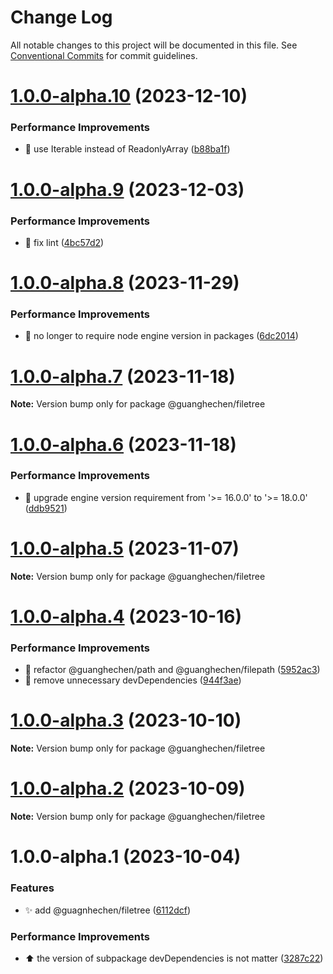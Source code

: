 # Change Log

All notable changes to this project will be documented in this file.
See [Conventional Commits](https://conventionalcommits.org) for commit guidelines.

# [1.0.0-alpha.10](https://github.com/guanghechen/sora/compare/@guanghechen/filetree@1.0.0-alpha.9...@guanghechen/filetree@1.0.0-alpha.10) (2023-12-10)


### Performance Improvements

* 🎨 use Iterable instead of ReadonlyArray ([b88ba1f](https://github.com/guanghechen/sora/commit/b88ba1f6cae5c44f9df74584d18d890984451804))





# [1.0.0-alpha.9](https://github.com/guanghechen/sora/compare/@guanghechen/filetree@1.0.0-alpha.8...@guanghechen/filetree@1.0.0-alpha.9) (2023-12-03)


### Performance Improvements

* 🔧 fix lint ([4bc57d2](https://github.com/guanghechen/sora/commit/4bc57d2deabf2a4f144c7af46d45582387825ecb))





# [1.0.0-alpha.8](https://github.com/guanghechen/sora/compare/@guanghechen/filetree@1.0.0-alpha.7...@guanghechen/filetree@1.0.0-alpha.8) (2023-11-29)


### Performance Improvements

* 🔧 no longer to require node engine version in packages ([6dc2014](https://github.com/guanghechen/sora/commit/6dc2014122dd44bcadc893e2ee98697265e7d61e))





# [1.0.0-alpha.7](https://github.com/guanghechen/sora/compare/@guanghechen/filetree@1.0.0-alpha.6...@guanghechen/filetree@1.0.0-alpha.7) (2023-11-18)

**Note:** Version bump only for package @guanghechen/filetree





# [1.0.0-alpha.6](https://github.com/guanghechen/sora/compare/@guanghechen/filetree@1.0.0-alpha.5...@guanghechen/filetree@1.0.0-alpha.6) (2023-11-18)


### Performance Improvements

* 🔧 upgrade engine version requirement from '>= 16.0.0' to '>= 18.0.0' ([ddb9521](https://github.com/guanghechen/sora/commit/ddb9521b529b2ca838554794339b9e27ac80b8aa))





# [1.0.0-alpha.5](https://github.com/guanghechen/sora/compare/@guanghechen/filetree@1.0.0-alpha.4...@guanghechen/filetree@1.0.0-alpha.5) (2023-11-07)

**Note:** Version bump only for package @guanghechen/filetree





# [1.0.0-alpha.4](https://github.com/guanghechen/sora/compare/@guanghechen/filetree@1.0.0-alpha.3...@guanghechen/filetree@1.0.0-alpha.4) (2023-10-16)


### Performance Improvements

* :art:  refactor @guanghechen/path and @guanghechen/filepath ([5952ac3](https://github.com/guanghechen/sora/commit/5952ac39fee92e807e3cccc8e4b4dfa1aba1fa34))
* 🔧 remove unnecessary devDependencies ([944f3ae](https://github.com/guanghechen/sora/commit/944f3aee64e68ce52ca30237c7d0240a82c9c58f))





# [1.0.0-alpha.3](https://github.com/guanghechen/sora/compare/@guanghechen/filetree@1.0.0-alpha.2...@guanghechen/filetree@1.0.0-alpha.3) (2023-10-10)

**Note:** Version bump only for package @guanghechen/filetree





# [1.0.0-alpha.2](https://github.com/guanghechen/sora/compare/@guanghechen/filetree@1.0.0-alpha.1...@guanghechen/filetree@1.0.0-alpha.2) (2023-10-09)

**Note:** Version bump only for package @guanghechen/filetree





# 1.0.0-alpha.1 (2023-10-04)


### Features

* ✨ add @guagnhechen/filetree ([6112dcf](https://github.com/guanghechen/sora/commit/6112dcfbf7a286aa4e800a467727afaba6fe29eb))


### Performance Improvements

* ⬆️ the version of subpackage devDependencies is not matter ([3287c22](https://github.com/guanghechen/sora/commit/3287c22fb150af6620c1c9f6f4b186498aea815b))

